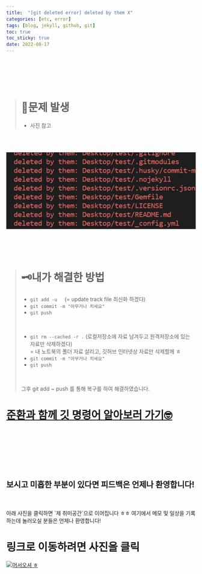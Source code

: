 ```yaml
---
title:  "[git deleted error] deleted by them X"
categories: [etc, error] 
tags: [blog, jekyll, github, git]
toc: true
toc_sticky: true
date: 2022-08-17
---
```


<br>
<br>
<br>
<br>

> # 🚨문제 발생
> * 사진 참고

<br>
<br>

![Desktop View](/assets/img/git-error/deleted/1.PNG)

<br>
<br>
<br>

> # 🗝내가 해결한 방법 
> * `git add -u`  &nbsp;&nbsp;&nbsp;  (= update track file 최신화 하겠다)
> * `git commit -m "아무거나 치세요"`
> * `git push`
>
><br>
>
> * `git rm --cached -r .`    (로컬저장소에 자료 남겨두고 원격저장소에 있는 자료만 삭제하겠다)\
> = 내 노트북의 폴더 자료 살리고, 깃허브 인터넷상 자료만 삭제할께 ㅎ
> * `git commit -m "아무거나 치세요"`
> * `git push`
> 
> <br>
> 
>  그후 git add ~ push 를 통해 복구를 하여 해결하였습니다.

# [준환과 함께 깃 명령어 알아보러 가기🤓](https://joonhwan2.github.io/posts/git-add/)

<br>
<br>
<br>
<br>
<br>
<br>

## 보시고 미흡한 부분이 있다면 피드백은 언제나 환영합니다!

<br>
<br>
아래 사진을 클릭하면 `제 취미공간`으로 이어집니다 ㅎㅎ 여기에서 메모 및 일상을 기록하는데 놀러오실 분들은 언제나 환영합니다!

<br>

# 링크로 이동하려면 사진을 클릭

[![어서오셔 ㅎ](https://encrypted-tbn0.gstatic.com/images?q=tbn:ANd9GcQk-zPB4TCuWRNJVIF0aWgniDPNJgUTdXmILg&usqp=CAU)](https://discord.gg/zkzk5xtm)